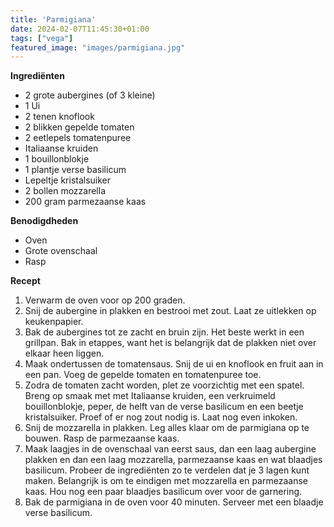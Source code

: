 ```yaml
---
title: 'Parmigiana'
date: 2024-02-07T11:45:30+01:00
tags: ["vega"]
featured_image: "images/parmigiana.jpg"
---
```


**Ingrediënten**
- 2 grote aubergines (of 3 kleine)
- 1 Ui
- 2 tenen knoflook
- 2 blikken gepelde tomaten
- 2 eetlepels tomatenpuree
- Italiaanse kruiden
- 1 bouillonblokje
- 1 plantje verse basilicum
- Lepeltje kristalsuiker
- 2 bollen mozzarella
- 200 gram parmezaanse kaas

**Benodigdheden**
- Oven
- Grote ovenschaal
- Rasp

**Recept**
1. Verwarm de oven voor op 200 graden.
2. Snij de aubergine in plakken en bestrooi met zout. Laat ze uitlekken op keukenpapier.
3. Bak de aubergines tot ze zacht en bruin zijn. Het beste werkt in een grillpan. Bak in etappes, want het is belangrijk dat  de plakken niet over elkaar heen liggen.
4. Maak ondertussen de tomatensaus. Snij de ui en knoflook en fruit aan in een pan. Voeg de gepelde tomaten en tomatenpuree toe. 
5. Zodra de tomaten zacht worden, plet ze voorzichtig met een spatel. Breng op smaak met met Italiaanse kruiden, een verkruimeld bouillonblokje, peper, de helft van de verse basilicum en een beetje kristalsuiker. Proef of er nog zout nodig is. Laat nog even inkoken.
6. Snij de mozzarella in plakken. Leg alles klaar om de parmigiana op te bouwen. Rasp de parmezaanse kaas.
7. Maak laagjes in de ovenschaal van eerst saus, dan een laag aubergine plakken en dan een laag mozzarella, parmezaanse kaas en wat blaadjes basilicum. Probeer de ingrediënten zo te verdelen dat je 3 lagen kunt maken. Belangrijk is om te eindigen met mozzarella en parmezaanse kaas. Hou nog een paar blaadjes basilicum over voor de garnering.
8. Bak de parmigiana in de oven voor 40 minuten. Serveer met een blaadje verse basilicum.
